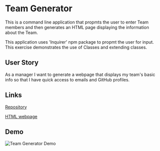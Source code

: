 # Team Generator

This is a command line application that propmts the user to enter Team members
and then generates an HTML page displaying the information about the Team.

This application uses 'Inquirer' npm package to propmt the user for input.  This
exercise demonstrates the use of Classes and extending classes.

## User Story

As a manager I want to generate a webpage that displays my team's basic info
so that I have quick access to emails and GitHub profiles.

## Links

[Repository](https://github.com/CodeMaster-jab/TeamGenerator)

[HTML webpage](https://github.com/CodeMaster-jab/TeamGenerator/blob/master/output/team.html)

## Demo

![Team Generator Demo](demo.gif)